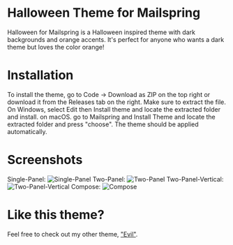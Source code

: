 # Halloween Theme for Mailspring
Halloween for Mailspring is a Halloween inspired theme with dark backgrounds and orange accents. It's perfect for anyone who wants a dark theme but loves the color orange!

# Installation
To install the theme, go to Code -> Download as ZIP on the top right or download it from the Releases tab on the right. Make sure to extract the file. On Windows, select Edit then Install theme and locate the extracted folder and install. on macOS. go to Mailspring and Install Theme and locate the extracted folder and press "choose". The theme should be applied automatically.

# Screenshots
Single-Panel:
![Single-Panel](https://github.com/isak-dombestein/mailspring-halloween/blob/main/screenshot/Halloween-SinglePanel.png)
Two-Panel:
![Two-Panel](https://github.com/isak-dombestein/mailspring-halloween/blob/main/screenshot/Halloween-TwoPanel.png)
Two-Panel-Vertical:
![Two-Panel-Vertical](https://github.com/isak-dombestein/mailspring-halloween/blob/main/screenshot/Halloween-TwoPanelVertical.png)
Compose:
![Compose](https://github.com/isak-dombestein/mailspring-halloween/blob/main/screenshot/Halloween-Compose.png)

# Like this theme?
Feel free to check out my other theme, ["Evil"](https://github.com/isak-dombestein/mailspring-evil).
